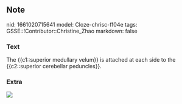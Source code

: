 ## Note
nid: 1661020715641
model: Cloze-chrisc-ff04e
tags: GSSE::!Contributor::Christine_Zhao
markdown: false

### Text
<div>
  <div>
    <div>
      The {{c1::superior medullary velum}} is attached at each side
      to the {{c2::superior cerebellar peduncles}}.
    </div>
  </div>
</div>

### Extra
<img src="paste-5599836eef716b71fb94c668d74a0041abc5ace2.jpg">
